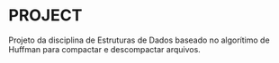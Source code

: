 # PROJECT
Projeto da disciplina de Estruturas de Dados baseado no algorítimo de Huffman para compactar e descompactar arquivos.
